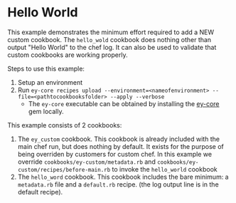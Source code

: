 # Hello World

This example demonstrates the minimum effort required to add a NEW custom cookbook. The `hello_wold` cookbook does nothing other than output "Hello World" to the chef log. It can also be used to validate that custom cookbooks are working properly.

Steps to use this example:

1. Setup an environment
2. Run `ey-core recipes upload --environment=<nameofenvironment> --file=<pathtocookbooksfolder> --apply --verbose`
    * The `ey-core` executable can be obtained by installing the [ey-core](https://github.com/engineyard/core-client-rb) gem locally.

This example consists of 2 cookbooks:

1. The `ey_custom` cookbook. This cookbook is already included with the main chef run, but does nothing by default. It exists for the purpose of being overriden by customers for custom chef. In this example we override `cookbooks/ey-custom/metadata.rb` and `cookbooks/ey-custom/recipes/before-main.rb` to invoke the `hello_world` cookbook
3. The `hello_word` cookbook. This cookbook includes the bare minimum: a `metadata.rb` file and a `default.rb` recipe. (the log output line is in the default recipe).
